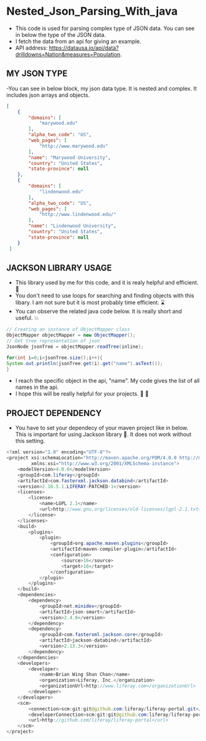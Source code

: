 # Nested_Json_Parsing_With_java

- This code is used for parsing complex type of JSON data. You can see in below the type of the JSON data.
- I fetch the data from an api for giving an example.
- API address: https://datausa.io/api/data?drilldowns=Nation&measures=Population.

## MY JSON TYPE
-You can see in below block, my json data type. It is nested and complex. It includes json arrays and objects.

```json
[
    {
        "domains": [
            "marywood.edu"
        ],
        "alpha_two_code": "US",
        "web_pages": [
            "http://www.marywood.edu"
        ],
        "name": "Marywood University",
        "country": "United States",
        "state-province": null
    },
    {
        "domains": [
            "lindenwood.edu"
        ],
        "alpha_two_code": "US",
        "web_pages": [
            "http://www.lindenwood.edu/"
        ],
        "name": "Lindenwood University",
        "country": "United States",
        "state-province": null
    }
 ]


```


## JACKSON LIBRARY USAGE
- This library used by me for this code, and it is realy helpful and efficient. :cowboy_hat_face:
- You don't need to use loops for searching and finding objects with this libary. I am not sure but it is most probably time efficient. :hourglass:
- You can observe the related java code below. It is really short and useful. :collision:
```java
// Creating an instance of ObjectMapper class
ObjectMapper objectMapper = new ObjectMapper();
// Get tree representation of json
JsonNode jsonTree = objectMapper.readTree(inline);

for(int i=0;i<jsonTree.size();i++){
System.out.println(jsonTree.get(i).get("name").asText());
}
```
- I reach the specific object in the api, "name". My code gives the list of all names in the api.
- I hope this will be really helpful for your projects. :flying_disc: :dart:

## PROJECT DEPENDENCY
- You have to set your dependecy of your maven project like in below. This is important for using Jackson library :cold_face:. It does not work without this setting.
```java
<?xml version="1.0" encoding="UTF-8"?>
<project xsi:schemaLocation="http://maven.apache.org/POM/4.0.0 http://maven.apache.org/xsd/maven-4.0.0.xsd" xmlns="http://maven.apache.org/POM/4.0.0"
         xmlns:xsi="http://www.w3.org/2001/XMLSchema-instance">
    <modelVersion>4.0.0</modelVersion>
    <groupId>com.liferay</groupId>
    <artifactId>com.fasterxml.jackson.databind</artifactId>
    <version>2.10.5.1.LIFERAY-PATCHED-1</version>
    <licenses>
        <license>
            <name>LGPL 2.1</name>
            <url>http://www.gnu.org/licenses/old-licenses/lgpl-2.1.txt</url>
        </license>
    </licenses>
    <build>
        <plugins>
            <plugin>
                <groupId>org.apache.maven.plugins</groupId>
                <artifactId>maven-compiler-plugin</artifactId>
                <configuration>
                    <source>16</source>
                    <target>16</target>
                </configuration>
            </plugin>
        </plugins>
    </build>
    <dependencies>
        <dependency>
            <groupId>net.minidev</groupId>
            <artifactId>json-smart</artifactId>
            <version>2.4.8</version>
        </dependency>
        <dependency>
            <groupId>com.fasterxml.jackson.core</groupId>
            <artifactId>jackson-databind</artifactId>
            <version>2.13.3</version>
        </dependency>
    </dependencies>
    <developers>
        <developer>
            <name>Brian Wing Shun Chan</name>
            <organization>Liferay, Inc.</organization>
            <organizationUrl>http://www.liferay.com</organizationUrl>
        </developer>
    </developers>
    <scm>
        <connection>scm:git:git@github.com:liferay/liferay-portal.git</connection>
        <developerConnection>scm:git:git@github.com:liferay/liferay-portal.git</developerConnection>
        <url>http://github.com/liferay/liferay-portal</url>
    </scm>
</project>
```
